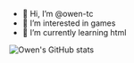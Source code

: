 - 👋 Hi, I’m @owen-tc
- 👀 I’m interested in games
- 🌱 I’m currently learning html

<!---
owen-tc/owen-tc is a ✨ special ✨ repository because its `README.md` (this file) appears on your GitHub profile.
You can click the Preview link to take a look at your changes.
--->
![Owen's GitHub stats](https://github-readme-stats.vercel.app/api?username=owen-tc&show_icons=true&theme=gruvbox)
